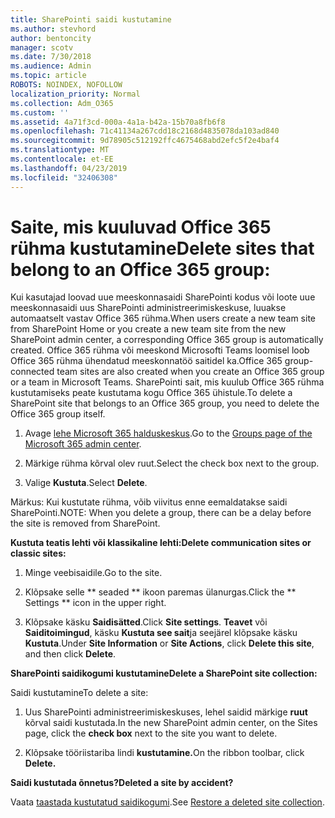 ```yaml
---
title: SharePointi saidi kustutamine
ms.author: stevhord
author: bentoncity
manager: scotv
ms.date: 7/30/2018
ms.audience: Admin
ms.topic: article
ROBOTS: NOINDEX, NOFOLLOW
localization_priority: Normal
ms.collection: Adm_O365
ms.custom: ''
ms.assetid: 4a71f3cd-000a-4a1a-b42a-15b70a8fb6f8
ms.openlocfilehash: 71c41134a267cdd18c2168d4835078da103ad840
ms.sourcegitcommit: 9d78905c512192ffc4675468abd2efc5f2e4baf4
ms.translationtype: MT
ms.contentlocale: et-EE
ms.lasthandoff: 04/23/2019
ms.locfileid: "32406308"
---
```

# <a name="delete-sites-that-belong-to-an-office-365-group"></a><span data-ttu-id="62b80-102">Saite, mis kuuluvad Office 365 rühma kustutamine</span><span class="sxs-lookup"><span data-stu-id="62b80-102">Delete sites that belong to an Office 365 group:</span></span>

<span data-ttu-id="62b80-103">Kui kasutajad loovad uue meeskonnasaidi SharePointi kodus või loote uue meeskonnasaidi uus SharePointi administreerimiskeskuse, luuakse automaatselt vastav Office 365 rühma.</span><span class="sxs-lookup"><span data-stu-id="62b80-103">When users create a new team site from SharePoint Home or you create a new team site from the new SharePoint admin center, a corresponding Office 365 group is automatically created.</span></span> <span data-ttu-id="62b80-104">Office 365 rühma või meeskond Microsofti Teams loomisel loob Office 365 rühma ühendatud meeskonnatöö saitidel ka.</span><span class="sxs-lookup"><span data-stu-id="62b80-104">Office 365 group-connected team sites are also created when you create an Office 365 group or a team in Microsoft Teams.</span></span> <span data-ttu-id="62b80-105">SharePointi sait, mis kuulub Office 365 rühma kustutamiseks peate kustutama kogu Office 365 ühistule.</span><span class="sxs-lookup"><span data-stu-id="62b80-105">To delete a SharePoint site that belongs to an Office 365 group, you need to delete the Office 365 group itself.</span></span> 
  
1. <span data-ttu-id="62b80-106">Avage [lehe Microsoft 365 halduskeskus](https://portal.office.com/adminportal/home#/groups).</span><span class="sxs-lookup"><span data-stu-id="62b80-106">Go to the [Groups page of the Microsoft 365 admin center](https://portal.office.com/adminportal/home#/groups).</span></span>
    
2. <span data-ttu-id="62b80-107">Märkige rühma kõrval olev ruut.</span><span class="sxs-lookup"><span data-stu-id="62b80-107">Select the check box next to the group.</span></span>
    
3. <span data-ttu-id="62b80-108">Valige **Kustuta**.</span><span class="sxs-lookup"><span data-stu-id="62b80-108">Select **Delete**.</span></span>
    
<span data-ttu-id="62b80-109">Märkus: Kui kustutate rühma, võib viivitus enne eemaldatakse saidi SharePointi.</span><span class="sxs-lookup"><span data-stu-id="62b80-109">NOTE: When you delete a group, there can be a delay before the site is removed from SharePoint.</span></span>
  
<span data-ttu-id="62b80-110">**Kustuta teatis lehti või klassikaline lehti:**</span><span class="sxs-lookup"><span data-stu-id="62b80-110">**Delete communication sites or classic sites:**</span></span>

1. <span data-ttu-id="62b80-111">Minge veebisaidile.</span><span class="sxs-lookup"><span data-stu-id="62b80-111">Go to the site.</span></span>
  
2. <span data-ttu-id="62b80-112">Klõpsake selle \*\* seaded \*\* ikoon paremas ülanurgas.</span><span class="sxs-lookup"><span data-stu-id="62b80-112">Click the \*\* Settings \*\* icon in the upper right.</span></span> 
  
3. <span data-ttu-id="62b80-113">Klõpsake käsku **Saidisätted**.</span><span class="sxs-lookup"><span data-stu-id="62b80-113">Click **Site settings**.</span></span> <span data-ttu-id="62b80-114">**Teavet** või **Saiditoimingud**, käsku **Kustuta see sait**ja seejärel klõpsake käsku **Kustuta**.</span><span class="sxs-lookup"><span data-stu-id="62b80-114">Under **Site Information** or **Site Actions**, click **Delete this site**, and then click **Delete**.</span></span>
  
<span data-ttu-id="62b80-115">**SharePointi saidikogumi kustutamine**</span><span class="sxs-lookup"><span data-stu-id="62b80-115">**Delete a SharePoint site collection:**</span></span>

<span data-ttu-id="62b80-116">Saidi kustutamine</span><span class="sxs-lookup"><span data-stu-id="62b80-116">To delete a site:</span></span>
  
1. <span data-ttu-id="62b80-117">Uus SharePointi administreerimiskeskuses, lehel saidid märkige **ruut** kõrval saidi kustutada.</span><span class="sxs-lookup"><span data-stu-id="62b80-117">In the new SharePoint admin center, on the Sites page, click the **check box** next to the site you want to delete.</span></span> 
    
2. <span data-ttu-id="62b80-118">Klõpsake tööriistariba lindi **kustutamine.**</span><span class="sxs-lookup"><span data-stu-id="62b80-118">On the ribbon toolbar, click **Delete.**</span></span>
    
<span data-ttu-id="62b80-119">**Saidi kustutada õnnetus?**</span><span class="sxs-lookup"><span data-stu-id="62b80-119">**Deleted a site by accident?**</span></span>

<span data-ttu-id="62b80-120">Vaata [taastada kustutatud saidikogumi](https://go.microsoft.com/fwlink/?linkid=867660).</span><span class="sxs-lookup"><span data-stu-id="62b80-120">See [Restore a deleted site collection](https://go.microsoft.com/fwlink/?linkid=867660).</span></span>
  

